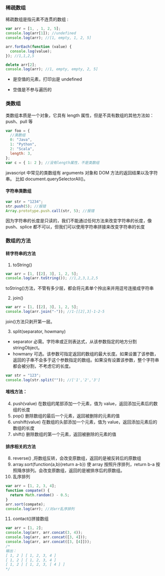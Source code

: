 ### 稀疏数组

稀疏数组是指元素不连贯的数组 :

```javascript
var arr = [1, , 1, 2, 5];
console.log(arr[1]); //undefined
console.log(arr); //[1, empty, 1, 2, 5]

arr.forEach(function (value) {
  console.log(value);
}); //1,1,2,5

delete arr[2];
console.log(arr); //1, empty, empty, 2, 5]
```

- 是空值的元素，打印出是 undefined

- 空值是不参与遍历的

### 类数组

类数组本质是一个对象，它具有 length 属性，但是不具有数组的其他方法如：push、pull 等

```javascript
var foo = {
  //类数组
  0: "Java",
  1: "Python",
  2: "Scala",
  length: 3,
};
var c = { 1: 2 }; //没有length属性，不是类数组
```

javascript 中常见的类数组有 arguments 对象和 DOM 方法的返回结果以及字符串。
比如 document.querySelectorAll()。

#### 字符串类数组

```javascript
var str = "1234";
str.push(5); //报错
Array.prototype.push.call(str, 5); //报错
```

因为字符串的长度是只读的，我们不能通过任何方法来改变字符串的长度，像 push、splice 都不可以，但我们可以使用字符串拼接来改变字符串的长度

### 数组的方法

#### 转字符串的方法

1. toString()

```javascript
var arr = [1, [[2], 3], 1, 2, 5];
console.log(arr.toString()); //1,2,3,1,2,5
```

toString()方法，不管有多少层，都会将元素单个拎出来并用逗号连接成字符串

2. join()

```javascript
var arr = [1, [[2], 3], 1, 2, 5];
console.log(arr.join("-")); //1-[[2],3]-1-2-5
```

join()方法只剥开第一层。

3. split(separator, howmany)

- separator 必需。字符串或正则表达式，从该参数指定的地方分割 stringObject。
- howmany 可选。该参数可指定返回的数组的最大长度。如果设置了该参数，返回的子串不会多于这个参数指定的数组。如果没有设置该参数，整个字符串都会被分割，不考虑它的长度。

```javascript
var str = "123";
console.log(str.split("")); //['1','2','3']
```

#### 堆栈方法：

4. push(value) 在数组的尾部添加一个元素，值为 value，返回添加元素后的数组的长度
5. pop() 删除数组的最后一个元素，返回被删除的元素的值
6. unshift(value) 在数组的头部添加一个元素，值为 value，返回添加元素后的数组的长度
7. shift() 删除数组的第一个元素，返回被删除的元素的值

#### 排序相关的方法

8. reverse() ,将数组反转，会改变原数组，返回的是被反转后的原数组
9. array.sort(function(a,b){return a-b}) 使 array 按照升序排列，return b-a 按照降序排列。会改变原数组，返回的是被排序后的原数组。
10. 乱序排列

```javascript
var arr = [1, 2, 3, 4];
function compate() {
  return Math.random() - 0.5;
}
arr.sort(compate);
console.log(arr); //对arr乱序排列
```

11. contact()拼接数组

```javascript
var arr = [1, 2];
console.log(arr, arr.concat(3, 4));
console.log(arr, arr.concat([3, 4]));
console.log(arr, arr.concat([3, [4]]));
/*
输出：
[ 1, 2 ] [ 1, 2, 3, 4 ]
[ 1, 2 ] [ 1, 2, 3, 4 ]
[ 1, 2 ] [ 1, 2, 3, [ 4 ] ]
*/
```

